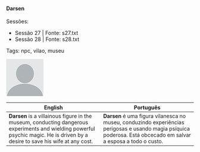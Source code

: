 
#### Darsen

Sessões:  
- Sessão 27 | Fonte: s27.txt  
- Sessão 28 | Fonte: s28.txt

Tags: npc, vilao, museu

![Darsen](blank.png)

| English | Português |
|---------|-----------|
| **Darsen** is a villainous figure in the museum, conducting dangerous experiments and wielding powerful psychic magic. He is driven by a desire to save his wife at any cost. | **Darsen** é uma figura vilanesca no museu, conduzindo experiências perigosas e usando magia psíquica poderosa. Está obcecado em salvar a esposa a todo o custo. |


